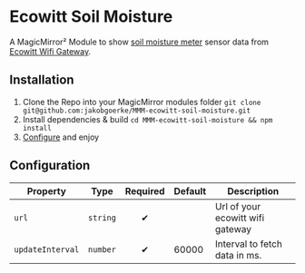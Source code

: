 # Ecowitt Soil Moisture

A MagicMirror² Module to show [soil moisture meter](https://shop.ecowitt.com/en-de/products/wh51) sensor data from [Ecowitt Wifi Gateway](https://shop.ecowitt.com/en-de/products/gw1100).

## Installation

1. Clone the Repo into your MagicMirror modules folder `git clone git@github.com:jakobgoerke/MMM-ecowitt-soil-moisture.git`
2. Install dependencies & build `cd MMM-ecowitt-soil-moisture && npm install`
3. [Configure](#configuration) and enjoy

## Configuration

| Property         | Type     | Required | Default | Description                      |
| ---------------- | -------- | :------: | ------- | -------------------------------- |
| `url`            | `string` |    ✔︎    |         | Url of your ecowitt wifi gateway |
| `updateInterval` | `number` |    ✔︎    | 60000   | Interval to fetch data in ms.    |
